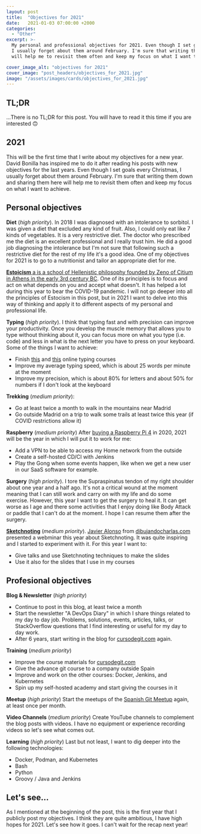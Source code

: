 ```yaml
---
layout: post
title:  "Objectives for 2021"
date:   2021-01-03 07:00:00 +2000
categories:
  - "Other"
excerpt: >-
  My personal and professional objectives for 2021. Even though I set goals every Christmas,
  I usually forget about them around February. I'm sure that writing them down and sharing them here
  will help me to revisit them often and keep my focus on what I want to achieve.

cover_image_alt: "objectives for 2021"  
cover_image: "post_headers/objectives_for_2021.jpg"
image: "/assets/images/cards/objectives_for_2021.jpg"   
---
```


## TL;DR

...There is no TL;DR for this post. You will have to read it this time if you are interested 🙃


## 2021

This will be the first time that I write about my objectives for a new year. David Bonilla has 
inspired me to do it after reading his posts with new objectives for the last years. Even though I set goals every Christmas,
I usually forget about them around February. I'm sure that writing them down and sharing them here
will help me to revisit them often and keep my focus on what I want to achieve.

## Personal objectives

**Diet** (_high priority_). In 2018 I was diagnosed with an intolerance to sorbitol. I was given a diet that excluded 
any kind of fruit. Also, I could only eat like 7 kinds of vegetables. It is a very restrictive diet. The doctor who prescribed me 
the diet is an excellent professional and I really trust him. He did a good job diagnosing the intolerance but 
I'm not sure that following such a restrictive diet for the rest of my life it's a good idea. One of my objectives for 
2021 is to go to a nutritionist and tailor an appropriate diet for me.

[**Estoicism** a is a school of Hellenistic philosophy founded by Zeno of Citium in Athens in the early 3rd century BC](https://en.wikipedia.org/wiki/Stoicism). 
One of its principles is to focus and act on what depends on you and accept what doesn't. It has helped a lot during this 
year to bear the COVID-19 pandemic. I will not go deeper into all the principles of Estocism in this post, but
in 2021 I want to delve into this way of thinking and apply it to different aspects of my personal and professional 
life.

**Typing** (_high priority_). I think that typing fast and with precision can improve your productivity. Once you develop 
the muscle memory that allows you to type without thinking about it, you can focus more on what you type (i.e. code)
and less in what is the next letter you have to press on your keyboard. Some of the things I want to achieve:
* Finish [this](https://www.typing.com/) and [this](https://www.typingclub.com/) online typing courses
* Improve my average typing speed, which is about 25 words per minute at the moment
* Improve my precision, which is about 80% for letters and about 50% for numbers if I don't look at the keyboard

**Trekking** (_medium priority_):
* Go at least twice a month to walk in the mountains near Madrid
* Go outside Madrid on a trip to walk some trails at least twice this year (if COVID restrictions allow it)

**Raspberry** (_medium priority_) After [buying a Raspberry Pi 4](https://www.alfonsoalba.com/2020/07/12/the-raspberry-pi-project-hardware.html)
in 2020, 2021 will be the year in which I will put it to work for me:
* Add a VPN to be able to access my Home network from the outside
* Create a self-hosted CD/CI with Jenkins
* Play the Gong when some events happen, like when we get a new user in our SaaS software for example.

**Surgery** (_high priority_). I tore the Supraspinatus tendon of my right shoulder about one year and a half ago. It's 
not a critical wound at the moment meaning that I can still work and carry on with my life and do some exercise. However, 
this year I want to get the surgery to heal it. It can get worse as I age and there some activities that I enjoy doing 
like Body Attack or paddle that I can't do at the moment. I hope I can resume them after the surgery.

[**Sketchnoting**](https://en.wikipedia.org/wiki/Sketchnoting) (_medium priority_). [Javier Alonso](https://twitter.com/oyabun)
from [dibujandocharlas.com](https://dibujandocharlas.com/) presented a webminar this year about Sketchnoting. It was 
quite inspiring and I started to experiment with it. For this year I want to:
* Give talks and use Sketchnoting techniques to make the slides
* Use it also for the slides that I use in my courses


## Profesional objectives

**Blog & Newsletter** (_high priority_)
* Continue to post in this blog, at least twice a month
* Start the newsletter "A DevOps Diary" in which I share things related to my day to day job. Problems, solutions,
  events, articles, talks, or StackOverflow questions that I find interesting or useful for my day to day work.
* After 6 years, start writing in the blog for [cursodegit.com](https://www.cursodegit.com) again.

**Training** (_medium priority_)
* Improve the course materials for [cursodegit.com](https://www.cursodegit.com)
* Give the advance git course to a company outside Spain
* Improve and work on the other courses: Docker, Jenkins, and Kubernetes
* Spin up my self-hosted academy and start giving the courses in it

**Meetup** (_high priority_) Start the meetups of the 
[Spanish Git Meetup](https://www.meetup.com/Spanish-Git-Meetup/) again, at least once per month.

**Video Channels** (_medium priority_) Create YouTube channels to complement the blog posts with videos. I have no 
equipment or experience recording videos so let's see what comes out.

**Learning** (_high priority_) Last but not least, I want to dig deeper into the following technologies:
* Docker, Podman, and Kubernetes
* Bash
* Python
* Groovy / Java and Jenkins

## Let's see...

As I mentioned at the beginning of the post, this is the first year that I publicly post my objectives. I think they are
quite ambitious, I have high hopes for 2021. Let's see how it goes. I can't wait for the recap next year!


